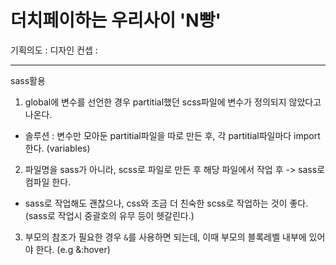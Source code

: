 # 더치페이하는 우리사이 'N빵'

기획의도 :
디자인 컨셉 : 
<hr>

sass활용
1. global에 변수를 선언한 경우 partitial했던 scss파일에 변수가 정의되지 않았다고 나온다.
- 솔루션 : 변수만 모아둔 partitial파일을 따로 만든 후, 각 partitial파일마다 import한다. (variables)

2. 파일명을 sass가 아니라, scss로 파일로 만든 후 해당 파일에서 작업 후 -> sass로 컴파일 한다.
- sass로 작업해도 괜찮으나, css와 조금 더 친숙한 scss로 작업하는 것이 좋다.(sass로 작업시 중괄호의 유무 등이 헷갈린다.)

3. 부모의 참조가 필요한 경우 `&`를 사용하면 되는데, 이때 부모의 블록레벨 내부에 있어야 한다. (e.g  &:hover)